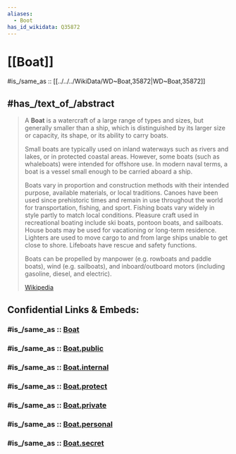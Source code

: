 ```yaml
---
aliases:
  - Boot
has_id_wikidata: Q35872
---
```


# [[Boat]] 

#is_/same_as :: [[../../../WikiData/WD~Boat,35872|WD~Boat,35872]] 

## #has_/text_of_/abstract 

> A **Boat** is a watercraft of a large range of types and sizes, but generally smaller than a ship, 
> which is distinguished by its larger size or capacity, its shape, or its ability to carry boats.
>
> Small boats are typically used on inland waterways such as rivers and lakes, or in protected coastal areas. However, some boats (such as whaleboats) were intended for offshore use. In modern naval terms, a boat is a vessel small enough to be carried aboard a ship.
>
> Boats vary in proportion and construction methods with their intended purpose, available materials, or local traditions. Canoes have been used since prehistoric times and remain in use throughout the world for transportation, fishing, and sport. Fishing boats vary widely in style partly to match local conditions. Pleasure craft used in recreational boating include ski boats, pontoon boats, and sailboats. House boats may be used for vacationing or long-term residence. Lighters are used to move cargo to and from large ships unable to get close to shore. Lifeboats have rescue and safety functions.
>
> Boats can be propelled by manpower (e.g. rowboats and paddle boats), wind  (e.g. sailboats), and inboard/outboard motors (including gasoline, diesel, and electric).
>
> [Wikipedia](https://en.wikipedia.org/wiki/Boat) 


## Confidential Links & Embeds: 

### #is_/same_as :: [Boat](/_Standards/Technology/Transport/Water_Transport/Boat.md) 

### #is_/same_as :: [Boat.public](/_public/Technology/Transport/Water_Transport/Boat.public.md) 

### #is_/same_as :: [Boat.internal](/_internal/Technology/Transport/Water_Transport/Boat.internal.md) 

### #is_/same_as :: [Boat.protect](/_protect/Technology/Transport/Water_Transport/Boat.protect.md) 

### #is_/same_as :: [Boat.private](/_private/Technology/Transport/Water_Transport/Boat.private.md) 

### #is_/same_as :: [Boat.personal](/_personal/Technology/Transport/Water_Transport/Boat.personal.md) 

### #is_/same_as :: [Boat.secret](/_secret/Technology/Transport/Water_Transport/Boat.secret.md)

